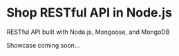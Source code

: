 # Shop RESTful API in Node.js

RESTful API built with Node.js, Mongoose, and MongoDB

Showcase coming soon...

